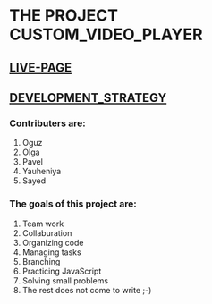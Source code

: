 # THE PROJECT CUSTOM_VIDEO_PLAYER

## [LIVE-PAGE](https://oguzkarademir.github.io/project-custom-video-player/)
## [DEVELOPMENT_STRATEGY](./development-strategy.md)

### Contributers are:

1. Oguz
1. Olga
1. Pavel
1. Yauheniya
1. Sayed

### The goals of this project are:

1. Team work
1. Collaburation
1. Organizing code
1. Managing tasks
1. Branching
1. Practicing JavaScript
1. Solving small problems
1. The rest does not come to write ;-)

